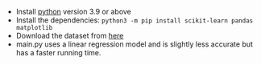 - Install [python](https://www.python.org) version 3.9 or above
- Install the dependencies: `python3 -m pip install scikit-learn pandas matplotlib`
- Download the dataset from [here](https://www.ncei.noaa.gov/data/oceans/ncei/ocads/data/0257247/GLODAPv2.2022_Atlantic_Ocean.csv)
- main.py uses a linear regression model and is slightly less accurate but has a faster running time.
